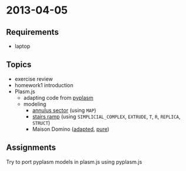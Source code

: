 # 2013-04-05

## Requirements

* laptop

## Topics

* exercise review
* homework1 introduction 
* Plasm.js
  - adapting code from [pyplasm](./pyplasm.js)
  - modeling
      - [annulus sector](./annulus-sector.js) (using `MAP`)
      - [stairs ramp](./stairs-ramp.js) (using `SIMPLICIAL_COMPLEX`, `EXTRUDE`, `T`, `R`, `REPLICA`, `STRUCT`)
      - Maison Domino ([adapted](./domino-adapter.js), [pure](./domino-pure.js))

## Assignments

Try to port pyplasm models in plasm.js using pyplasm.js
